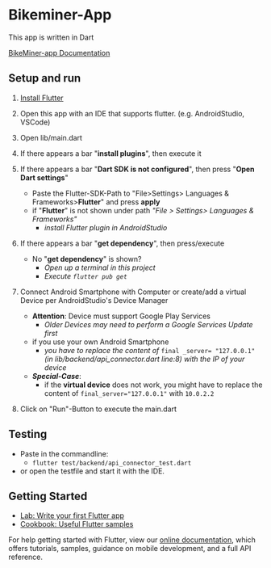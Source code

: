 # Bikeminer-App

This app is written in Dart

[BikeMiner-app Documentation](https://htmlpreview.github.io/?https://github.com/Software-Engineering-DHBW/bikeminer/blob/main/BikeMiner-app/Documentation/api/index.html)

## Setup and run

1. [Install Flutter](https://docs.flutter.dev/get-started/install)

2. Open this app with an IDE that supports flutter. (e.g. AndroidStudio, VSCode)
3. Open lib/main.dart
4. If there appears a bar "**install plugins**", then execute it
5. If there appears a bar "**Dart SDK is not configured**", then press "**Open Dart settings**"
    - Paste the Flutter-SDK-Path to "File>Settings> Languages & Frameworks>**Flutter**" and press **apply**
    - if "**Flutter**" is not shown under path <em>"File > Settings> Languages & Frameworks"</em>
        - <em>install Flutter plugin in AndroidStudio </em>
6. If there appears a bar "**get dependency**", then press/execute
    - No "**get dependency**" is shown?
        - <em>Open up a terminal in this project</em> 
        - <em>Execute ```flutter pub get```</em>

7. Connect Android Smartphone with Computer or create/add a virtual Device per AndroidStudio's Device Manager
    - **Attention**: Device must support Google Play Services
        - <em>Older Devices may need to perform a Google Services Update first</em>
    - if you use your own Android Smartphone
        - <em>you have to replace the content of</em> ```final _server= "127.0.0.1"``` <em>(in lib/backend/api_connector.dart line:8) with the IP of your device</em>
    - <em>**Special-Case**</em>: 
        - if the **virtual device** does not work, you might have to replace the content of ```final_server="127.0.0.1"``` with ```10.0.2.2```
8. Click on "Run"-Button to execute the main.dart


## Testing

- Paste in the commandline:
    - ```flutter test/backend/api_connector_test.dart```
- or open the testfile and start it with the IDE.


## Getting Started

- [Lab: Write your first Flutter app](https://flutter.dev/docs/get-started/codelab)
- [Cookbook: Useful Flutter samples](https://flutter.dev/docs/cookbook)

For help getting started with Flutter, view our
[online documentation](https://flutter.dev/docs), which offers tutorials,
samples, guidance on mobile development, and a full API reference.
